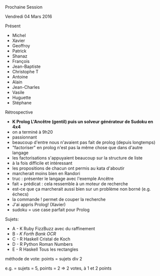 Prochaine Session

Vendredi 04 Mars 2016

Présent
- Michel
- Xavier
- Geoffroy
- Patrick
- Shanaz
- François
- Jean-Baptiste
- Christophe T
- Antoine
- Alain
- Jean-Charles
- Vasile
- Huguette
- Stéphane

Rétrospective
- **K Prolog  L'Ancêtre (gentil) puis un solveur générateur de Sudoku en 4x4**
- on a terminé à 9h20 
- passionnant 
- beaucoup d'entre nous n'avaient pas fait de prolog (depuis longtemps)
- "factoriser" en prolog n'est pas la même chose que dans d'autre langage
- les factorisations s'appuyaient beaucoup sur la structure de liste
- à la fois difficile et intéressant
- les propositions de chacun ont permis au kata d'aboutir
- marcherait moins bien en Randori
- truc : présenter le langage avec l'exemple Ancêtre
- fait + prédicat : cela ressemble à un moteur de recherche
- est-ce que ça marcherait aussi bien sur un problème non borné (e.g. échecs)
- la commande ! permet de couper la recherche
- J'ai appris Prolog! (Xavier)
- sudoku = use case parfait pour Prolog

Sujets:
- A - K Ruby    FizzBuzz avec du raffinement
- B - *K Forth   Bank OCR*
- C - R Haskell Cristal de Koch
- D - R Python  Roman Numbers
- E - R Haskell Tous les rectangles

méthode de vote:
points = sujets div 2

e.g. = sujets = 5, points = 2 => 2 votes, à 1 et 2 points
